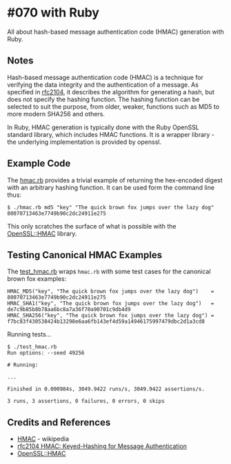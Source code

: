 # #070 with Ruby

All about hash-based message authentication code (HMAC) generation with Ruby.

## Notes

Hash-based message authentication code (HMAC) is a technique for verifying the data integrity and the authentication of a message.
As specified in [rfc2104](https://tools.ietf.org/html/rfc2104), it describes the algorithm for generating a hash,
but does not specify the hashing function. The hashing function can be selected to suit the purpose, from older, weaker, functions
such as MD5 to more modern SHA256 and others.

In Ruby, HMAC generation is typically done with the Ruby OpenSSL standard library, which includes HMAC functions.
It is a wrapper library - the underlying implementation is provided by openssl.


## Example Code

The [hmac.rb](./hmac.rb) provides a trivial example of returning the hex-encoded digest with an arbitrary hashing function.
It can be used form the command line thus:

    $ ./hmac.rb md5 "key" "The quick brown fox jumps over the lazy dog"
    80070713463e7749b90c2dc24911e275

This only scratches the surface of what is possible with the
[OpenSSL::HMAC](https://ruby-doc.org/stdlib-2.1.0/libdoc/openssl/rdoc/OpenSSL/HMAC.html) library.

## Testing Canonical HMAC Examples

The [test_hmac.rb](./test_hmac.rb) wraps `hmac.rb` with some test cases for the canonical brown fox examples:

    HMAC_MD5("key", "The quick brown fox jumps over the lazy dog")    = 80070713463e7749b90c2dc24911e275
    HMAC_SHA1("key", "The quick brown fox jumps over the lazy dog")   = de7c9b85b8b78aa6bc8a7a36f70a90701c9db4d9
    HMAC_SHA256("key", "The quick brown fox jumps over the lazy dog") = f7bc83f430538424b13298e6aa6fb143ef4d59a14946175997479dbc2d1a3cd8

Running tests...

    $ ./test_hmac.rb
    Run options: --seed 49256

    # Running:

    ...

    Finished in 0.000984s, 3049.9422 runs/s, 3049.9422 assertions/s.

    3 runs, 3 assertions, 0 failures, 0 errors, 0 skips

## Credits and References
* [HMAC](https://en.wikipedia.org/wiki/HMAC) - wikipedia
* [rfc2104 HMAC: Keyed-Hashing for Message Authentication](https://tools.ietf.org/html/rfc2104)
* [OpenSSL::HMAC](https://ruby-doc.org/stdlib-2.1.0/libdoc/openssl/rdoc/OpenSSL/HMAC.html)
